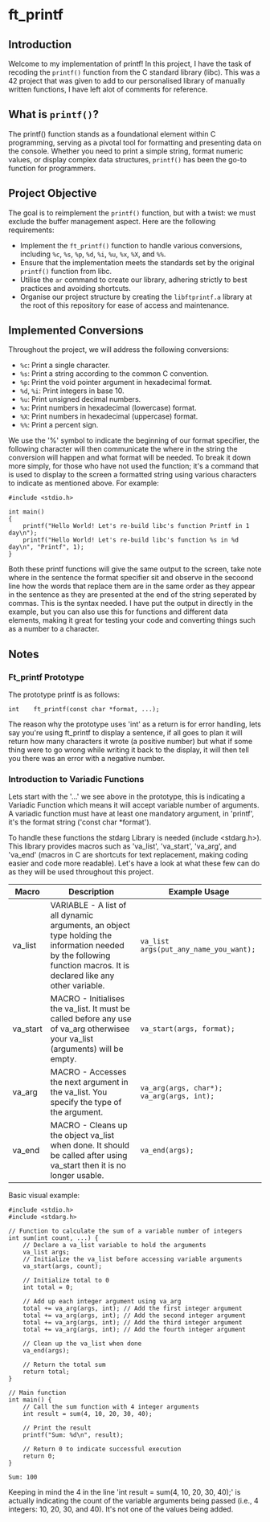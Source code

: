 # ft_printf

## Introduction

Welcome to my implementation of printf! In this project, I have the task of recoding the `printf()` function from the C standard library (libc). This was a 42 project that was given to add to our personalised library of manually written functions, I have left alot of comments for reference.

## What is `printf()`?

The printf() function stands as a foundational element within C programming, serving as a pivotal tool for formatting and presenting data on the console. Whether you need to print a simple string, format numeric values, or display complex data structures, `printf()` has been the go-to function for programmers.

## Project Objective

The goal is to reimplement the `printf()` function, but with a twist: we must exclude the buffer management aspect. Here are the following requirements:

- Implement the `ft_printf()` function to handle various conversions, including `%c`, `%s`, `%p`, `%d`, `%i`, `%u`, `%x`, `%X`, and `%%`.
- Ensure that the implementation meets the standards set by the original `printf()` function from libc.
- Utilise the `ar` command to create our library, adhering strictly to best practices and avoiding shortcuts.
- Organise our project structure by creating the `libftprintf.a` library at the root of this repository for ease of access and maintenance.

## Implemented Conversions

Throughout the project, we will address the following conversions:

- `%c`: Print a single character.
- `%s`: Print a string according to the common C convention.
- `%p`: Print the void pointer argument in hexadecimal format.
- `%d`, `%i`: Print integers in base 10.
- `%u`: Print unsigned decimal numbers.
- `%x`: Print numbers in hexadecimal (lowercase) format.
- `%X`: Print numbers in hexadecimal (uppercase) format.
- `%%`: Print a percent sign.

We use the '%' symbol to indicate the beginning of our format specifier, the following character will then communicate the where in the string the conversion will happen and what format will be needed. To break it down more simply, for those who have not used the function; it's a command that is used to display to the screen a formatted string using various characters to indicate as mentioned above. For example:

```
#include <stdio.h>

int main()
{
	printf("Hello World! Let's re-build libc's function Printf in 1 day\n");
	printf("Hello World! Let's re-build libc's function %s in %d day\n", "Printf", 1);
}
```

Both these printf functions will give the same output to the screen, take note where in the sentence the format specifier sit and observe in the secoond line how the words that replace them are in the same order as they appear in the sentence as they are presented at the end of the string seperated by commas. This is the syntax needed. I have put the output in directly in the example, but you can also use this for functions and different data elements, making it great for testing your code and converting things such as a number to a character. 

## Notes

### Ft_printf Prototype
 The prototype printf is as follows:

 ```
 int	ft_printf(const char *format, ...);

 ```

The reason why the prototype uses 'int' as a return is for error handling, lets say you're using ft_printf to display a sentence, if all goes to plan it will return how many characters it wrote (a positive number) but what if some thing were to go wrong while writing it back to the display, it will then tell you there was an error with a negative number.

### Introduction to Variadic Functions
Lets start with the '...' we see above in the prototype, this is indicating a Variadic Function which means it will accept variable number of arguments. A variadic function must have at least one mandatory argument, in 'printf', it's the format string ('const char *format'). 

To handle these functions the stdarg Library is needed (include <stdarg.h>). This library provides macros such as 'va_list', 'va_start', 'va_arg', and 'va_end' (macros in C are shortcuts for text replacement, making coding easier and code more readable). Let's have a look at what these few can do as they will be used throughout this project.

| Macro   | Description                                                                           | Example Usage                           |
|---------|---------------------------------------------------------------------------------------|-----------------------------------------|
| va_list | VARIABLE - A list of all dynamic arguments, an object type holding the information needed by the following function macros. It is declared like any other variable.        | `va_list args(put_any_name_you_want);`                         |
| va_start| MACRO - Initialises the va_list. It must be called before any use of va_arg otherwisee your va_list (arguments) will be empty.             | `va_start(args, format);`               |
| va_arg  | MACRO - Accesses the next argument in the va_list. You specify the type of the argument.       | `va_arg(args, char*);`<br>`va_arg(args, int);` |
| va_end  | MACRO - Cleans up the object va_list when done. It should be called after using va_start then it is no longer usable.             | `va_end(args);`                         |


Basic visual example:
```
#include <stdio.h>
#include <stdarg.h>

// Function to calculate the sum of a variable number of integers
int sum(int count, ...) {
    // Declare a va_list variable to hold the arguments
    va_list args;
    // Initialize the va_list before accessing variable arguments
    va_start(args, count);

    // Initialize total to 0
    int total = 0;
    
    // Add up each integer argument using va_arg
    total += va_arg(args, int); // Add the first integer argument
    total += va_arg(args, int); // Add the second integer argument
    total += va_arg(args, int); // Add the third integer argument
    total += va_arg(args, int); // Add the fourth integer argument

    // Clean up the va_list when done
    va_end(args);

    // Return the total sum
    return total;
}

// Main function
int main() {
    // Call the sum function with 4 integer arguments
    int result = sum(4, 10, 20, 30, 40);

    // Print the result
    printf("Sum: %d\n", result);

    // Return 0 to indicate successful execution
    return 0;
}
```
```
Sum: 100
```

Keeping in mind the 4 in the line 'int result = sum(4, 10, 20, 30, 40);' is actually indicating the count of the variable arguments being passed (i.e., 4 integers: 10, 20, 30, and 40). It's not one of the values being added.




 
